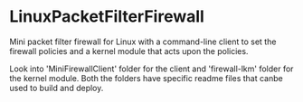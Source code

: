LinuxPacketFilterFirewall
=========================

Mini packet filter firewall for Linux with a command-line client to set the firewall policies and a kernel module that acts upon the policies.

Look into 'MiniFirewallClient' folder for the client and 'firewall-lkm' folder for the kernel module.
Both the folders have specific readme files that canbe used to build and deploy.
